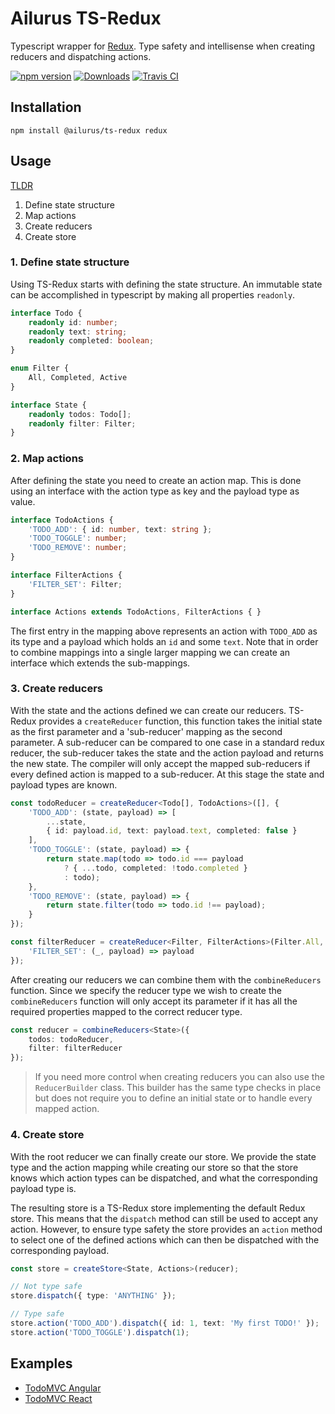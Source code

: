 # Ailurus TS-Redux

Typescript wrapper for [Redux](https://github.com/reactjs/redux). Type safety and intellisense when creating reducers and dispatching actions.

[![npm version](https://img.shields.io/npm/v/@ailurus/ts-redux.svg)](https://www.npmjs.com/package/@ailurus/ts-redux)
[![Downloads](https://img.shields.io/npm/dt/@ailurus/ts-redux.svg)](https://www.npmjs.com/package/@ailurus/ts-redux)
[![Travis CI](https://travis-ci.org/ngfk/ts-redux.svg?branch=v1.3.0)](https://travis-ci.org/ngfk/ts-redux)

## Installation
```
npm install @ailurus/ts-redux redux
```

## Usage

[TLDR](docs/usage.ts)
1. Define state structure
2. Map actions
3. Create reducers
4. Create store

### 1. Define state structure
Using TS-Redux starts with defining the state structure. An immutable state can be accomplished in typescript by making all properties `readonly`.

```typescript
interface Todo {
    readonly id: number;
    readonly text: string;
    readonly completed: boolean;
}

enum Filter {
    All, Completed, Active
}

interface State {
    readonly todos: Todo[];
    readonly filter: Filter;
}
```

### 2. Map actions
After defining the state you need to create an action map. This is done using an interface with the action type as key and the payload type as value.

```typescript
interface TodoActions {
    'TODO_ADD': { id: number, text: string };
    'TODO_TOGGLE': number;
    'TODO_REMOVE': number;
}

interface FilterActions {
    'FILTER_SET': Filter;
}

interface Actions extends TodoActions, FilterActions { }
```

The first entry in the mapping above represents an action with `TODO_ADD` as its type and a payload which holds an `id` and some `text`. Note that in order to combine mappings into a single larger mapping we can create an interface which extends the sub-mappings.

### 3. Create reducers
With the state and the actions defined we can create our reducers. TS-Redux provides a `createReducer` function, this function takes the initial state as the first parameter and a 'sub-reducer' mapping as the second parameter. A sub-reducer can be compared to one case in a standard redux reducer, the sub-reducer takes the state and the action payload and returns the new state. The compiler will only accept the mapped sub-reducers if every defined action is mapped to a sub-reducer. At this stage the state and payload types are known.

```typescript
const todoReducer = createReducer<Todo[], TodoActions>([], {
    'TODO_ADD': (state, payload) => [
        ...state,
        { id: payload.id, text: payload.text, completed: false }
    ],
    'TODO_TOGGLE': (state, payload) => {
        return state.map(todo => todo.id === payload
            ? { ...todo, completed: !todo.completed }
            : todo);
    },
    'TODO_REMOVE': (state, payload) => {
        return state.filter(todo => todo.id !== payload);
    }
});

const filterReducer = createReducer<Filter, FilterActions>(Filter.All, {
    'FILTER_SET': (_, payload) => payload
});
```

After creating our reducers we can combine them with the `combineReducers` function. Since we specify the reducer type we wish to create the `combineReducers` function will only accept its parameter if it has all the required properties mapped to the correct reducer type.

```typescript
const reducer = combineReducers<State>({
    todos: todoReducer,
    filter: filterReducer
});
```

> If you need more control when creating reducers you can also use the `ReducerBuilder` class. This builder has the same type checks in place but does not require you to define an initial state or to handle every mapped action.

### 4. Create store
With the root reducer we can finally create our store. We provide the state type and the action mapping while creating our store so that the store knows which action types can be dispatched, and what the corresponding payload type is.

The resulting store is a TS-Redux store implementing the default Redux store. This means that the `dispatch` method can still be used to accept any action. However, to ensure type safety the store provides an `action` method to select one of the defined actions which can then be dispatched with the corresponding payload.

```typescript
const store = createStore<State, Actions>(reducer);

// Not type safe
store.dispatch({ type: 'ANYTHING' });

// Type safe
store.action('TODO_ADD').dispatch({ id: 1, text: 'My first TODO!' });
store.action('TODO_TOGGLE').dispatch(1);
```

## Examples
* [TodoMVC Angular](https://github.com/ngfk/todomvc-angular-ts-redux)
* [TodoMVC React](https://github.com/ngfk/todomvc-react-ts-redux)
